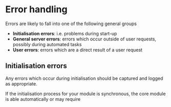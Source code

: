 # Error handling
Errors are likely to fall into one of the following general groups
- **Initialisation errors**: i.e. problems during start-up
- **General server errors**: errors which occur outside of user requests, possibly during automated tasks
- **User errors**: errors which are a direct result of a user request

## Initialisation errors 
Any errors which occur during initialisation should be captured and logged as appropriate. 

If the initialisation process for your module is synchronous, the core module is able automatically or may require 